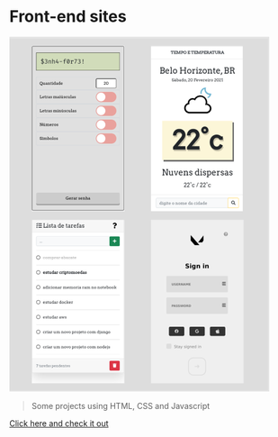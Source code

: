 # Front-end sites

<img src="image.png" alt="front-end projects">

> Some projects using HTML, CSS and Javascript

[Click here and check it out](https://almeida-matheus.github.io/front-end)